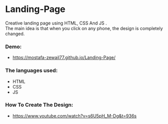 # Landing-Page
Creative landing page using HTML, CSS And JS .<br>
The main idea is that when you click on any phone, the design is completely changed.

### Demo:
- https://mostafa-zewail77.github.io/Landing-Page/

### The languages used:
- HTML
- CSS
- JS

### How To Create The Design:
- https://www.youtube.com/watch?v=s6U5pH_M-Dg&t=936s
